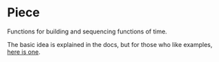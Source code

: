 # Piece

Functions for building and sequencing functions of time.

The basic idea is explained in the docs, but for those  who like examples,  [here is one](https://github.com/imeckler/piece/blob/master/Example.elm).
